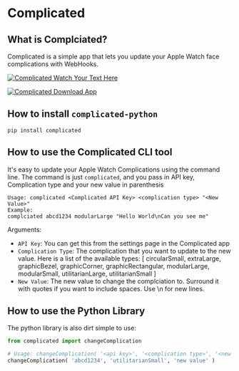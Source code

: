 # Complicated

## What is Complciated?

Complicated is a simple app that lets you update your Apple Watch face complications
with WebHooks.

[![Complicated Watch Your Text Here](https://mikelyons.org/images/complicated/watch_your_message.png)](https://mikelyons.org/complicated)

[![Complicated Download App](https://mikelyons.org/images/complicated/download.png)](https://itunes.apple.com/us/app/complicated/id1444561091?ls=1&mt=8)

## How to install `complicated-python`

```
pip install complicated
```

## How to use the Complicated CLI tool

It's easy to update your Apple Watch Complications using the command line. The
command is just `complicated`, and you pass in API key, Complication type and
your new value in parenthesis

```
Usage: complicated <Complicated API Key> <complication type> "<New Value>"
Example:
complciated abcd1234 modularLarge "Hello World\nCan you see me"
```

Arguments:
 - `API Key`: You can get this from the settings page in the Complicated app
 - `Complication Type`: The complication that you want to update to the new value.
Here is a list of the available types: [ circularSmall, extraLarge, graphicBezel, graphicCorner, graphicRectangular, modularLarge, modularSmall, utilitarianLarge, utilitarianSmall ]
 - `New Value`: The new value to change the complciation to. Surround it with quotes if you want to include spaces. Use \n for new lines.


## How to use the Python Library

The python library is also dirt simple to use:

```python
from complicated import changeComplication

# Usage: changeComplication( '<api key>', '<complication type>', '<new value>' )
changeComplication( 'abcd1234', 'utilitarianSmall', 'new value' )
```
